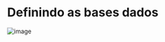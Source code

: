 # Definindo as bases dados

![image](https://user-images.githubusercontent.com/59710101/223529142-52ebe7be-60e0-490e-a414-ab9c4b03d23f.png)
